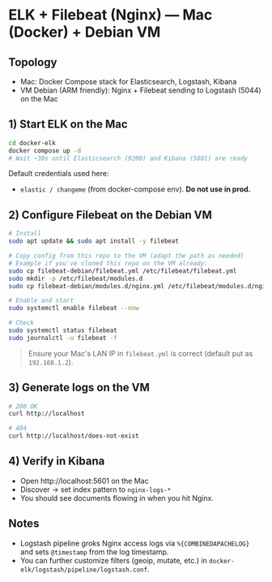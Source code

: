 # ELK + Filebeat (Nginx) — Mac (Docker) + Debian VM

## Topology
- Mac: Docker Compose stack for Elasticsearch, Logstash, Kibana
- VM Debian (ARM friendly): Nginx + Filebeat sending to Logstash (5044) on the Mac

## 1) Start ELK on the Mac
```bash
cd docker-elk
docker compose up -d
# Wait ~30s until Elasticsearch (9200) and Kibana (5601) are ready
```

Default credentials used here:
- `elastic / changeme` (from docker-compose env). **Do not use in prod.**

## 2) Configure Filebeat on the Debian VM
```bash
# Install
sudo apt update && sudo apt install -y filebeat

# Copy config from this repo to the VM (adapt the path as needed)
# Example if you've cloned this repo on the VM already:
sudo cp filebeat-debian/filebeat.yml /etc/filebeat/filebeat.yml
sudo mkdir -p /etc/filebeat/modules.d
sudo cp filebeat-debian/modules.d/nginx.yml /etc/filebeat/modules.d/nginx.yml

# Enable and start
sudo systemctl enable filebeat --now

# Check
sudo systemctl status filebeat
sudo journalctl -u filebeat -f
```

> Ensure your Mac's LAN IP in `filebeat.yml` is correct (default put as `192.168.1.2`).

## 3) Generate logs on the VM
```bash
# 200 OK
curl http://localhost

# 404
curl http://localhost/does-not-exist
```

## 4) Verify in Kibana
- Open http://localhost:5601 on the Mac
- Discover → set index pattern to `nginx-logs-*`
- You should see documents flowing in when you hit Nginx.

## Notes
- Logstash pipeline groks Nginx access logs via `%{COMBINEDAPACHELOG}` and sets `@timestamp` from the log timestamp.
- You can further customize filters (geoip, mutate, etc.) in `docker-elk/logstash/pipeline/logstash.conf`.
